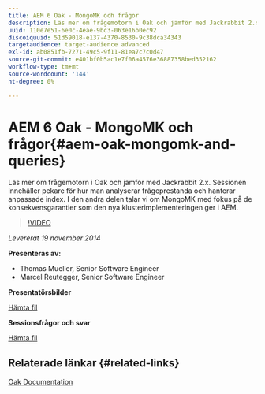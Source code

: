 ```yaml
---
title: AEM 6 Oak - MongoMK och frågor
description: Läs mer om frågemotorn i Oak och jämför med Jackrabbit 2.x. Sessionen innehåller pekare för hur man analyserar frågeprestanda och hanterar anpassade index. I den andra delen talar vi om MongoMK med fokus på de konsekvensgarantier som den nya klusterimplementeringen ger i AEM.
uuid: 110e7e51-6e0c-4eae-9bc3-063e16b0ec92
discoiquuid: 51d59018-e137-4370-8530-9c38dca34343
targetaudience: target-audience advanced
exl-id: ab0851fb-7271-49c5-9f11-81ea7c7c0d47
source-git-commit: e401bf0b5ac1e7f06a4576e36887358bed352162
workflow-type: tm+mt
source-wordcount: '144'
ht-degree: 0%

---
```


# AEM 6 Oak - MongoMK och frågor{#aem-oak-mongomk-and-queries}

Läs mer om frågemotorn i Oak och jämför med Jackrabbit 2.x. Sessionen innehåller pekare för hur man analyserar frågeprestanda och hanterar anpassade index. I den andra delen talar vi om MongoMK med fokus på de konsekvensgarantier som den nya klusterimplementeringen ger i AEM.

>[!VIDEO](https://video.tv.adobe.com/v/19402/?quality=9)

*Levererat 19 november 2014*

**Presenteras av:**

* Thomas Mueller, Senior Software Engineer
* Marcel Reutegger, Senior Software Engineer

**Presentatörsbilder**

[Hämta fil](assets/aem-6-oak-mongomk-and-queries.pdf)

**Sessionsfrågor och svar**

[Hämta fil](assets/q-a-11-19-14-gem-session-oak.pdf)

## Relaterade länkar {#related-links}

[Oak Documentation](https://jackrabbit.apache.org/oak/docs/)

<!--
[Get back to the Overview](https://helpx.adobe.com/experience-manager/kt/eseminars/gems/aem-index.html)
-->

